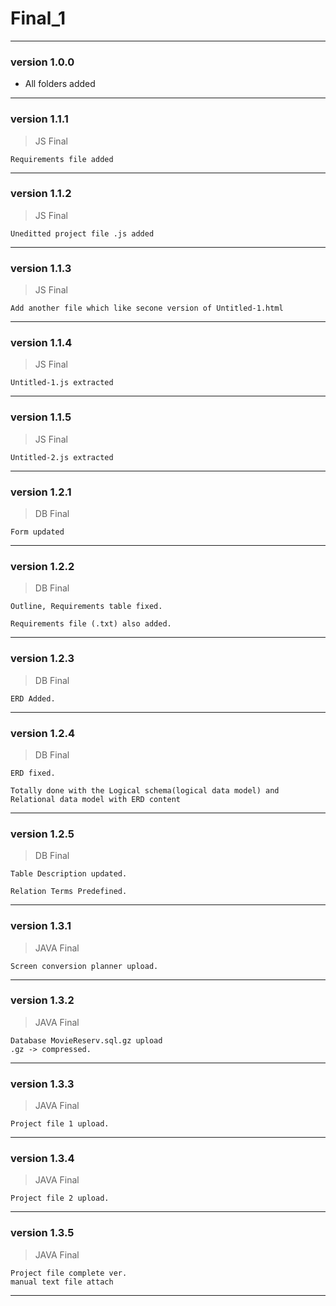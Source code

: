 # Final_1

------------------------------
### version 1.0.0

* All folders added

------------------------------
### version 1.1.1

> JS Final

	Requirements file added

------------------------------
### version 1.1.2

> JS Final
	
	Uneditted project file .js added

------------------------------
### version 1.1.3


> JS Final
	
	Add another file which like secone version of Untitled-1.html

------------------------------
### version 1.1.4

> JS Final
	
	Untitled-1.js extracted

------------------------------
### version 1.1.5

> JS Final
	
	Untitled-2.js extracted

------------------------------
### version 1.2.1

> DB Final
	
	Form updated

------------------------------
### version 1.2.2

> DB Final

	Outline, Requirements table fixed.
	
	Requirements file (.txt) also added.

------------------------------
### version 1.2.3

> DB Final
	
	ERD Added.

------------------------------
### version 1.2.4

> DB Final

	ERD fixed.
	
	Totally done with the Logical schema(logical data model) and Relational data model with ERD content

------------------------------
### version 1.2.5

> DB Final

	Table Description updated.

	Relation Terms Predefined.

------------------------------
### version 1.3.1

> JAVA Final

	Screen conversion planner upload.

------------------------------
### version 1.3.2

> JAVA Final
	
	Database MovieReserv.sql.gz upload
	.gz -> compressed.

------------------------------
### version 1.3.3

> JAVA Final

	Project file 1 upload.

------------------------------
### version 1.3.4

> JAVA Final

	Project file 2 upload.

------------------------------
### version 1.3.5

> JAVA Final
	
	Project file complete ver.
	manual text file attach

------------------------------

